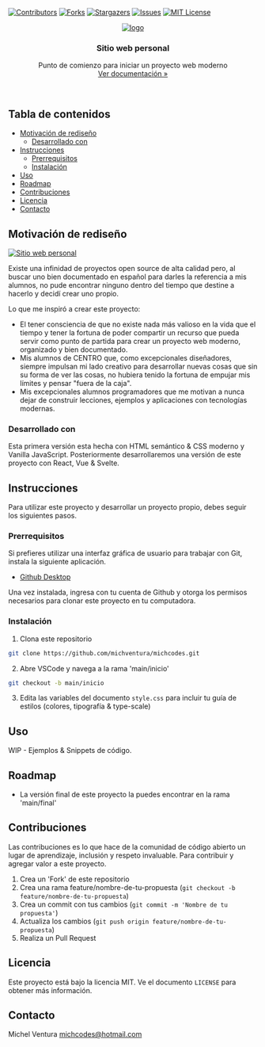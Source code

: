 [![Contributors][contributors-shield]][contributors-url]
[![Forks][forks-shield]][forks-url] [![Stargazers][stars-shield]][stars-url]
[![Issues][issues-shield]][issues-url]
[![MIT License][license-shield]][license-url]

<p align="center">
  <a href="https://github.com/michventura/michcodes">
    <img src="https://res.cloudinary.com/michcoder/image/upload/v1602805637/michcodes-logo_jwgwsi.png" alt="logo">
  </a>
  <h3 align="center">Sitio web personal</h3>

  <p align="center">
    Punto de comienzo para iniciar un proyecto web moderno
    <br />
    <a href="#tabla-de-contenidos">Ver documentación »</a>
    <br />
  </p>
</p>
<br />

## Tabla de contenidos

- [Motivación de rediseño](#motivación-de-rediseño)
  - [Desarrollado con](#desarrollado-con)
- [Instrucciones](#instrucciones)
  - [Prerrequisitos](#prerrequisitos)
  - [Instalación](#instalación)
- [Uso](#uso)
- [Roadmap](#roadmap)
- [Contribuciones](#contribuciones)
- [Licencia](#licencia)
- [Contacto](#contacto)

## Motivación de rediseño

[![Sitio web personal][mich-codes]](https://mich.codes)

Existe una infinidad de proyectos open source de alta calidad pero, al buscar
uno bien documentado en español para darles la referencia a mis alumnos, no pude
encontrar ninguno dentro del tiempo que destine a hacerlo y decidí crear uno
propio.

Lo que me inspiró a crear este proyecto:

- El tener consciencia de que no existe nada más valioso en la vida que el
  tiempo y tener la fortuna de poder compartir un recurso que pueda servir como
  punto de partida para crear un proyecto web moderno, organizado y bien
  documentado.
- Mis alumnos de CENTRO que, como excepcionales diseñadores, siempre impulsan mi
  lado creativo para desarrollar nuevas cosas que sin su forma de ver las cosas,
  no hubiera tenido la fortuna de empujar mis límites y pensar "fuera de la
  caja".
- Mis excepcionales alumnos programadores que me motivan a nunca dejar de
  construir lecciones, ejemplos y aplicaciones con tecnologías modernas.

### Desarrollado con

Esta primera versión esta hecha con HTML semántico & CSS moderno y Vanilla
JavaScript. Posteriormente desarrollaremos una versión de este proyecto con
React, Vue & Svelte.

## Instrucciones

Para utilizar este proyecto y desarrollar un proyecto propio, debes seguir los
siguientes pasos.

### Prerrequisitos

Si prefieres utilizar una interfaz gráfica de usuario para trabajar con Git,
instala la siguiente aplicación.

- [Github Desktop](https://desktop.github.com/)

Una vez instalada, ingresa con tu cuenta de Github y otorga los permisos
necesarios para clonar este proyecto en tu computadora.

### Instalación

1. Clona este repositorio

```sh
git clone https://github.com/michventura/michcodes.git
```

2. Abre VSCode y navega a la rama 'main/inicio'

```sh
git checkout -b main/inicio
```

3. Edita las variables del documento `style.css` para incluir tu guía de estilos
   (colores, tipografía & type-scale)

## Uso

WIP - Ejemplos & Snippets de código.

## Roadmap

- La versión final de este proyecto la puedes encontrar en la rama 'main/final'

## Contribuciones

Las contribuciones es lo que hace de la comunidad de código abierto un lugar de
aprendizaje, inclusión y respeto invaluable. Para contribuir y agregar valor a
este proyecto.

1. Crea un 'Fork' de este repositorio
2. Crea una rama feature/nombre-de-tu-propuesta
   (`git checkout -b feature/nombre-de-tu-propuesta`)
3. Crea un commit con tus cambios (`git commit -m 'Nombre de tu propuesta'`)
4. Actualiza los cambios (`git push origin feature/nombre-de-tu-propuesta`)
5. Realiza un Pull Request

## Licencia

Este proyecto está bajo la licencia MIT. Ve el documento `LICENSE` para obtener
más información.

## Contacto

Michel Ventura [michcodes@hotmail.com](mailto:michcodes@hotmail.com")

[contributors-shield]:
  https://img.shields.io/github/contributors/michventura/michcodes
[contributors-url]: https://github.com/michventura/michcodes/graphs/contributors
[forks-shield]: https://img.shields.io/github/forks/michventura/michcodes
[forks-url]: https://github.com/michventura/michcodes
[stars-shield]: https://img.shields.io/github/stars/michventura/michcodes
[stars-url]: https://github.com/michventura/michcodes/stargazers
[issues-shield]: https://img.shields.io/github/issues/michventura/michcodes
[issues-url]: https://github.com/michventura/michcodes/issues
[license-shield]: https://img.shields.io/github/license/michventura/michcodes
[license-url]: https://github.com/michventura/michcodes/blob/master/LICENSE
[mich-codes]:
  https://res.cloudinary.com/michcoder/image/upload/v1602807993/michcodes_rbrst8.jpg
